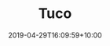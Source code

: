 ---
title: "Tuco"
intro: "Brochure site for Tuco."
date: 2019-04-29T16:09:59+10:00
draft: false
logo: tuco.svg
layout: case-study
website: "https://tuco.ac.uk"
---
